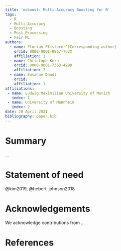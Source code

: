 ```yaml
---
title: 'mcboost: Multi-Accuracy Boosting for R'
tags:
  - R
  - Multi-Accuracy
  - Boosting
  - Post-Processing
  - Fair ML
authors:
  - name: Florian Pfisterer^[Corresponding author]
    orcid: 0000-0001-8867-762X
    affiliation: 1
  - name: Christoph Kern
    orcid: 0000-0001-7363-4299
    affiliation: 2
  - name: Susanne Dandl
    orcid: 
    affiliation: 1
affiliations:
 - name: Ludwig Maximilian University of Munich
   index: 1
 - name: University of Mannheim
   index: 2
date: 20 April 2021
bibliography: paper.bib
---
```


# Summary

...

# Statement of need

@kim2019, @hebert-johnson2018

# Acknowledgements

We acknowledge contributions from ...

# References
